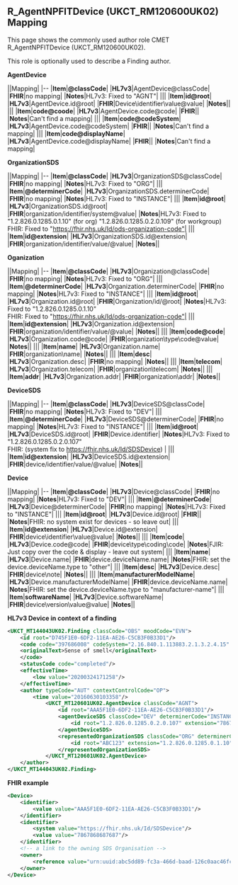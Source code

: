 ## R_AgentNPFITDevice (UKCT_RM120600UK02) Mapping

This page shows the commonly used author role CMET R_AgentNPFITDevice (UKCT_RM120600UK02).

This role is optionally used to describe a Finding author.

**AgentDevice**

||Mapping|
|--
|**Item**|**@classCode**|
|**HL7v3**|AgentDevice@classCode|
|**FHIR**|no mapping|
|**Notes**|HL7v3: Fixed to "AGNT"|
|||
|**Item**|**id@root**|
|**HL7v3**|AgentDevice.id@root|
|**FHIR**|Device\identifier\value@value|
|**Notes**||
|||
|**Item**|**code@coode**|
|**HL7v3**|AgentDevice.code@code|
|**FHIR**||
|**Notes**|Can't find a mapping|
|||
|**Item**|**code@codeSystem**|
|**HL7v3**|AgentDevice.code@codeSystem|
|**FHIR**||
|**Notes**|Can't find a mapping|
|||
|**Item**|**code@displayName**|
|**HL7v3**|AgentDevice.code@displayName|
|**FHIR**||
|**Notes**|Can't find a mapping|

**OrganizationSDS**

||Mapping|
|--
|**Item**|**@classCode**|
|**HL7v3**|OrganizationSDS@classCode|
|**FHIR**|no mapping|
|**Notes**|HL7v3: Fixed to "ORG"|
|||
|**Item**|**@determinerCode**|
|**HL7v3**|OrganizationSDS.determinerCode|
|**FHIR**|no mapping|
|**Notes**|HL7v3: Fixed to "INSTANCE"|
|||
|**Item**|**id@root**|
|**HL7v3**|OrganizationSDS.id@root|
|**FHIR**|organization/identifier/system@value|
|**Notes**|HL7v3: Fixed to "1.2.826.0.1285.0.1.10" (for org) "1.2.826.0.1285.0.2.0.109" (for workgroup)
FHIR: Fixed to "https://fhir.nhs.uk/Id/ods-organization-code"|
|||
|**Item**|**id@extension**|
|**HL7v3**|OrganizationSDS.id@extension|
|**FHIR**|organization/identifier/value/@value|
|**Notes**||

**Oganization**

||Mapping|
|--
|**Item**|**@classCode**|
|**HL7v3**|Organization@classCode|
|**FHIR**|no mapping|
|**Notes**|HL7v3: Fixed to "ORG"|
|||
|**Item**|**@determinerCode**|
|**HL7v3**|Organization.determinerCode|
|**FHIR**|no mapping|
|**Notes**|HL7v3: Fixed to "INSTANCE"|
|||
|**Item**|**id@root**|
|**HL7v3**|Organization.id@root|
|**FHIR**|Organization/id/@root|
|**Notes**|HL7v3: Fixed to "1.2.826.0.1285.0.1.10" <br/>
FHIR: Fixed to "https://fhir.nhs.uk/Id/ods-organization-code"|
|||
|**Item**|**id@extension**|
|**HL7v3**|Organization.id@extension|
|**FHIR**|organization/identifier/value/@value|
|**Notes**||
|||
|**Item**|**code@code**|
|**HL7v3**|Organization.code@code|
|**FHIR**|organization\type\code@value|
|**Notes**||
|||
|**Item**|**name**|
|**HL7v3**|Organization.name|
|**FHIR**|organization\name|
|**Notes**||
|||
|**Item**|**desc**|
|**HL7v3**|Organization.desc|
|**FHIR**|no mapping|
|**Notes**||
|||
|**Item**|**telecom**|
|**HL7v3**|Organization.telecom|
|**FHIR**|organization\telecom|
|**Notes**||
|||
|**Item**|**addr**|
|**HL7v3**|Organization.addr|
|**FHIR**|organization\addr|
|**Notes**||

**DeviceSDS**

||Mapping|
|--
|**Item**|**@classCode**|
|**HL7v3**|DeviceSDS@classCode|
|**FHIR**|no mapping|
|**Notes**|HL7v3: Fixed to "DEV"|
|||
|**Item**|**@determinerCode**|
|**HL7v3**|DeviceSDS@determinerCode|
|**FHIR**|no mapping|
|**Notes**|HL7v3: Fixed to "INSTANCE"|
|||
|**Item**|**id@root**|
|**HL7v3**|DeviceSDS.id@root|
|**FHIR**|Device.identifier|
|**Notes**|HL7v3: Fixed to "1.2.826.0.1285.0.2.0.107"<br/>
FHIR: (system fix to https://fhir.nhs.uk/Id/SDSDevice) |
|||
|**Item**|**id@extension**|
|**HL7v3**|DeviceSDS.id@extension|
|**FHIR**|device/identifier/value/@value|
|**Notes**||

**Device**

||Mapping|
|--
|**Item**|**@classCode**|
|**HL7v3**|Device@classCode|
|**FHIR**|no mapping|
|**Notes**|HL7v3: Fixed to "DEV"|
|||
|**Item**|**@determinerCode**|
|**HL7v3**|Device@determinerCode|
|**FHIR**|no mapping|
|**Notes**|HL7v3: Fixed to "INSTANCE"|
|||
|**Item**|**id@root**|
|**HL7v3**|Device.id@root|
|**FHIR**||
|**Notes**|FHIR: no system exist for devices - so leave out|
|||
|**Item**|**id@extension**|
|**HL7v3**|Device.id@extension|
|**FHIR**|device\identifier\value\@value|
|**Notes**||
|||
|**Item**|**code**|
|**HL7v3**|Device.code@code|
|**FHIR**|device\type\coding\code|
|**Notes**|FJIR: Just copy over the code & display - leave out system|
|||
|**Item**|**name**|
|**HL7v3**|Device.name|
|**FHIR**|device.deviceName.name|
|**Notes**|FHIR: set the device.deviceName.type to "other"|
|||
|**Item**|**desc**|
|**HL7v3**|Device.desc|
|**FHIR**|device\note|
|**Notes**||
|||
|**Item**|**manufacturerModelName**|
|**HL7v3**|Device.manufacturerModelName|
|**FHIR**|device.deviceName.name|
|**Notes**|FHIR: set the device.deviceName.type to "manufacturer-name"|
|||
|**Item**|**softwareName**|
|**HL7v3**|Device.softwareName|
|**FHIR**|device\version\value@value|
|**Notes**||

**HL7v3 Device in context of a finding**
```xml
<UKCT_MT144043UK02.Finding classCode="OBS" moodCode="EVN">
	<id root="D745F1E0-6DF2-11EA-AE26-C5CB3F0B33D1"/>
	<code code="397686008" codeSystem="2.16.840.1.113883.2.1.3.2.4.15" displayName="Sense of smell, function">
	<originalText>Sense of smell</originalText>
    </code>
	<statusCode code="completed"/>
	<effectiveTime>
		<low value="20200324171258"/>
	</effectiveTime>
	<author typeCode="AUT" contextControlCode="OP">
		<time value="20160630103358"/>
			<UKCT_MT120601UK02.AgentDevice classCode="AGNT">
				<id root="AAA5F1E0-6DF2-11EA-AE26-C5CB3F0B33D1"/>
				<agentDeviceSDS classCode="DEV" determinerCode="INSTANCE">
					<id root="1.2.826.0.1285.0.2.0.107" extension="7867868687687"/>
				</agentDeviceSDS>
				<representedOrganizationSDS classCode="ORG" determinerCode="INSTANCE">
					<id root="ABC123" extension="1.2.826.0.1285.0.1.10"></id>
				</representedOrganizationSDS>
			</UKCT_MT120601UK02.AgentDevice>
	</author>
</UKCT_MT144043UK02.Finding>
```

**FHIR example**
```xml
<Device>
	<identifier>
		<value value="AAA5F1E0-6DF2-11EA-AE26-C5CB3F0B33D1"/>
	</identifier>
	<identifier>
		<system value="https://fhir.nhs.uk/Id/SDSDevice"/>
		<value value="7867868687687"/>
	</identifier>
	<!-- a link to the owning SDS Organisation -->
	<owner>
		<reference value="urn:uuid:abc5dd89-fc3a-466d-baad-126c0aac46fc"/>
	</owner>
</Device>
```
